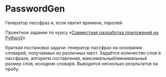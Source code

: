 # PasswordGen
Генератор пассфраз и, если хватит времени, паролей

Проектное задание по курсу «[Совместная разработка приложений на Python3](https://uneex.org/LecturesCMC/PythonDevelopment2019)»

Краткая постановка задачи: генератор пассфраз на основании словарей, получаемых из различных мест. Задаётся количество слов в пассфразе, алгоритм составления, максимальный/минимальный размер слов, исходник словаря. Выводится несколько результатов на пробу.
